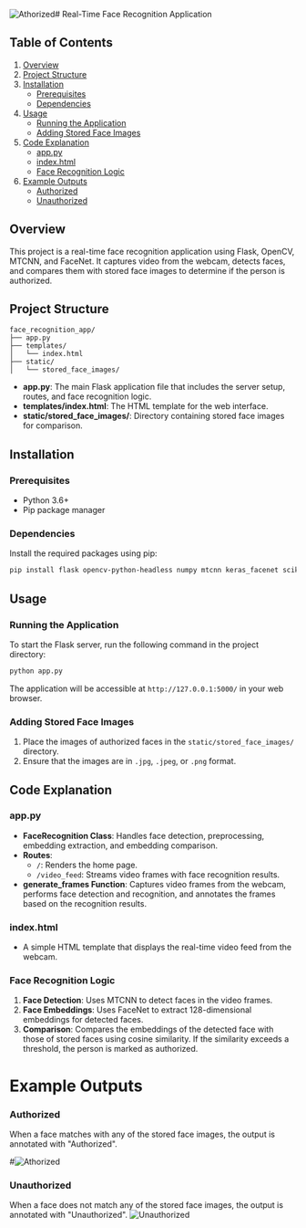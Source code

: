 ![Athorized](https://github.com/user-attachments/assets/23f95439-de38-4dc3-b892-a1d7334dc2a1)# Real-Time Face Recognition Application

## Table of Contents
1. [Overview](#overview)
2. [Project Structure](#project-structure)
3. [Installation](#installation)
   - [Prerequisites](#prerequisites)
   - [Dependencies](#dependencies)
4. [Usage](#usage)
   - [Running the Application](#running-the-application)
   - [Adding Stored Face Images](#adding-stored-face-images)
5. [Code Explanation](#code-explanation)
   - [app.py](#app.py)
   - [index.html](#index.html)
   - [Face Recognition Logic](#face-recognition-logic)
6. [Example Outputs](#example-outputs)
   - [Authorized](#authorized)
   - [Unauthorized](#unauthorized)

## Overview
This project is a real-time face recognition application using Flask, OpenCV, MTCNN, and FaceNet. It captures video from the webcam, detects faces, and compares them with stored face images to determine if the person is authorized.

## Project Structure
```
face_recognition_app/
├── app.py
├── templates/
│   └── index.html
├── static/
│   └── stored_face_images/
```

- **app.py**: The main Flask application file that includes the server setup, routes, and face recognition logic.
- **templates/index.html**: The HTML template for the web interface.
- **static/stored_face_images/**: Directory containing stored face images for comparison.

## Installation

### Prerequisites
- Python 3.6+
- Pip package manager

### Dependencies
Install the required packages using pip:
```bash
pip install flask opencv-python-headless numpy mtcnn keras_facenet scikit-learn
```

## Usage

### Running the Application
To start the Flask server, run the following command in the project directory:
```bash
python app.py
```

The application will be accessible at `http://127.0.0.1:5000/` in your web browser.

### Adding Stored Face Images
1. Place the images of authorized faces in the `static/stored_face_images/` directory.
2. Ensure that the images are in `.jpg`, `.jpeg`, or `.png` format.

## Code Explanation

### app.py
- **FaceRecognition Class**: Handles face detection, preprocessing, embedding extraction, and embedding comparison.
- **Routes**:
  - `/`: Renders the home page.
  - `/video_feed`: Streams video frames with face recognition results.
- **generate_frames Function**: Captures video frames from the webcam, performs face detection and recognition, and annotates the frames based on the recognition results.

### index.html
- A simple HTML template that displays the real-time video feed from the webcam.

### Face Recognition Logic
1. **Face Detection**: Uses MTCNN to detect faces in the video frames.
2. **Face Embeddings**: Uses FaceNet to extract 128-dimensional embeddings for detected faces.
3. **Comparison**: Compares the embeddings of the detected face with those of stored faces using cosine similarity. If the similarity exceeds a threshold, the person is marked as authorized.


# Example Outputs

### Authorized
When a face matches with any of the stored face images, the output is annotated with "Authorized".

#![Athorized](https://github.com/user-attachments/assets/347a30fe-9432-4083-be4f-16f618d1a41f)

### Unauthorized
When a face does not match any of the stored face images, the output is annotated with "Unauthorized".
![Unauthorized](https://github.com/user-attachments/assets/3b9dfbee-8f66-4887-9436-b9541e01907e)

